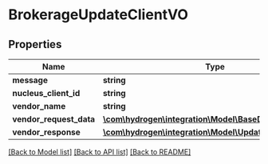 # BrokerageUpdateClientVO

## Properties
Name | Type | Description | Notes
------------ | ------------- | ------------- | -------------
**message** | **string** |  | [optional] 
**nucleus_client_id** | **string** |  | [optional] 
**vendor_name** | **string** |  | [optional] 
**vendor_request_data** | [**\com\hydrogen\integration\Model\BaseDocument[]**](BaseDocument.md) |  | [optional] 
**vendor_response** | [**\com\hydrogen\integration\Model\UpdateClientResponse**](UpdateClientResponse.md) |  | [optional] 

[[Back to Model list]](../README.md#documentation-for-models) [[Back to API list]](../README.md#documentation-for-api-endpoints) [[Back to README]](../README.md)


